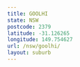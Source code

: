 ```yaml
---
title: GOOLHI
state: NSW
postcode: 2379
latitude: -31.126265
longitude: 149.754627
url: /nsw/goolhi/
layout: suburb
---
```

